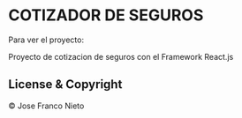 # COTIZADOR DE SEGUROS
                                          



Para ver el proyecto:

Proyecto de cotizacion de seguros con el Framework React.js

## License & Copyright
© Jose Franco Nieto